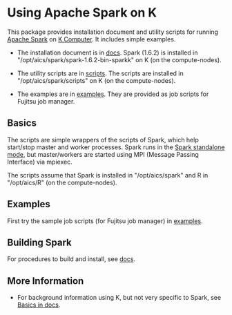 <!-- -*-Mode: Fundamental; Coding: us-ascii;-*- -->

# Using Apache Spark on K

This package provides installation document and utility scripts for
running [Apache Spark](http://spark.apache.org/) on [K
Computer](http://www.aics.riken.jp/en/k-computer/about/).  It includes
simple examples.

* The installation document is in [docs](docs).  Spark (1.6.2) is
installed in "/opt/aics/spark/spark-1.6.2-bin-sparkk" on K (on the
compute-nodes).

* The utility scripts are in [scripts](scripts).  The scripts are
installed in "/opt/aics/spark/scripts" on K (on the compute-nodes).

* The examples are in [examples](examples).  They are provided as job
scripts for Fujitsu job manager.

## Basics

The scripts are simple wrappers of the scripts of Spark, which help
start/stop master and worker processes.  Spark runs in the [Spark
standalone
mode](http://spark.apache.org/docs/latest/spark-standalone.html), but
master/workers are started using MPI (Message Passing Interface) via
mpiexec.

The scripts assume that Spark is installed in "/opt/aics/spark" and R
in "/opt/aics/R" (on the compute-nodes).

## Examples

First try the sample job scripts (for Fujitsu job manager) in
[examples](examples).

## Building Spark

For procedures to build and install, see [docs](docs).

## More Information

* For background information using K, but not very specific to Spark,
see [Basics in docs](docs/BASICS.md).
